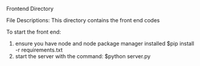 Frontend Directory

File Descriptions:
This directory contains the front end codes 

To start the front end:
1. ensure you have node and node package manager installed
$pip install -r requirements.txt
2. start the server with the command:
$python server.py